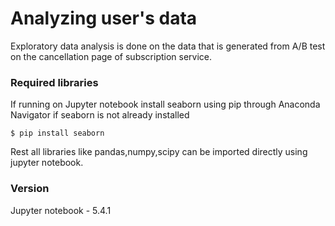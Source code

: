 # Analyzing user's data
Exploratory data analysis is done on the data that is generated from A/B test on the cancellation page of subscription service.
### Required libraries
If running on Jupyter notebook install seaborn using pip through Anaconda Navigator if seaborn is not already installed

`$ pip install seaborn`

Rest all libraries like pandas,numpy,scipy can be imported directly using jupyter notebook.

### Version
Jupyter notebook - 5.4.1





